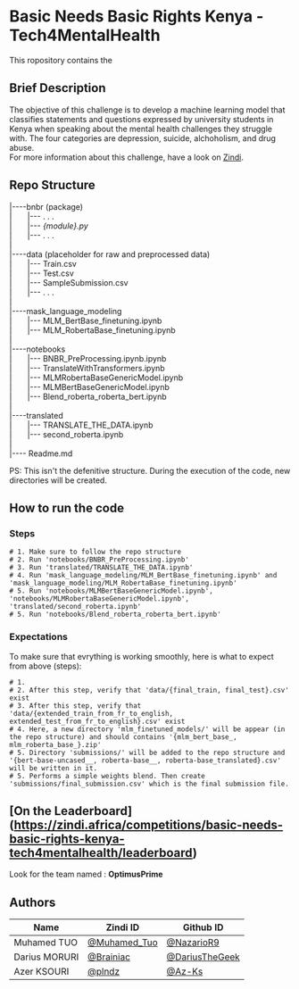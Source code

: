 # Basic Needs Basic Rights Kenya - Tech4MentalHealth

This ropository contains the 

## Brief Description

The objective of this challenge is to develop a machine learning model that classifies statements and questions expressed by university students in Kenya when speaking about the mental health challenges they struggle with. The four categories are depression, suicide, alchoholism, and drug abuse.   
For more information about this challenge, have a look on [Zindi](https://zindi.africa/competitions/basic-needs-basic-rights-kenya-tech4mentalhealth).   

## Repo Structure

|----bnbr (package)  
|&nbsp;&nbsp;&nbsp;&nbsp;&nbsp;&nbsp;      |--- . . .   
|&nbsp;&nbsp;&nbsp;&nbsp;&nbsp;&nbsp;      |--- *{module}.py*   
|&nbsp;&nbsp;&nbsp;&nbsp;&nbsp;&nbsp;      |--- . . .   
| \
|----data (placeholder for raw and preprocessed data)  
|&nbsp;&nbsp;&nbsp;&nbsp;&nbsp;&nbsp;      |--- Train.csv   
|&nbsp;&nbsp;&nbsp;&nbsp;&nbsp;&nbsp;      |--- Test.csv  
|&nbsp;&nbsp;&nbsp;&nbsp;&nbsp;&nbsp;      |--- SampleSubmission.csv   
|&nbsp;&nbsp;&nbsp;&nbsp;&nbsp;&nbsp;      |--- . . .  \
| \
|----mask_language_modeling  
|&nbsp;&nbsp;&nbsp;&nbsp;&nbsp;&nbsp;       |--- MLM_BertBase_finetuning.ipynb  
|&nbsp;&nbsp;&nbsp;&nbsp;&nbsp;&nbsp;       |--- MLM_RobertaBase_finetuning.ipynb  
|\
|----notebooks  
|&nbsp;&nbsp;&nbsp;&nbsp;&nbsp;&nbsp;       |--- BNBR_PreProcessing.ipynb.ipynb  
|&nbsp;&nbsp;&nbsp;&nbsp;&nbsp;&nbsp;       |--- TranslateWithTransformers.ipynb  
|&nbsp;&nbsp;&nbsp;&nbsp;&nbsp;&nbsp;       |--- MLMRobertaBaseGenericModel.ipynb  
|&nbsp;&nbsp;&nbsp;&nbsp;&nbsp;&nbsp;       |--- MLMBertBaseGenericModel.ipynb  
|&nbsp;&nbsp;&nbsp;&nbsp;&nbsp;&nbsp;       |--- Blend_roberta_roberta_bert.ipynb  
|\
|----translated  
|&nbsp;&nbsp;&nbsp;&nbsp;&nbsp;&nbsp;       |--- TRANSLATE_THE_DATA.ipynb  
|&nbsp;&nbsp;&nbsp;&nbsp;&nbsp;&nbsp;       |--- second_roberta.ipynb  
|\
|---- Readme.md   

PS: This isn't the defenitive structure. During the execution of the code, new directories will be created.

## How to run the code

### Steps

```
# 1. Make sure to follow the repo structure
# 2. Run 'notebooks/BNBR_PreProcessing.ipynb'
# 3. Run 'translated/TRANSLATE_THE_DATA.ipynb'
# 4. Run 'mask_language_modeling/MLM_BertBase_finetuning.ipynb' and 'mask_language_modeling/MLM_RobertaBase_finetuning.ipynb'
# 5. Run 'notebooks/MLMBertBaseGenericModel.ipynb', 'notebooks/MLMRobertaBaseGenericModel.ipynb', 'translated/second_roberta.ipynb'
# 5. Run 'notebooks/Blend_roberta_roberta_bert.ipynb'
```

### Expectations

To make sure that evrything is working smoothly, here is what to expect from above (steps):

```
# 1. 
# 2. After this step, verify that 'data/{final_train, final_test}.csv' exist
# 3. After this step, verify that 'data/{extended_train_from_fr_to_english, extended_test_from_fr_to_english}.csv' exist
# 4. Here, a new directory 'mlm_finetuned_models/' will be appear (in the repo structure) and should contains '{mlm_bert_base_, mlm_roberta_base_}.zip'
# 5. Directory 'submissions/' will be added to the repo structure and '{bert-base-uncased__, roberta-base__, roberta-base_translated}.csv' will be written in it.
# 5. Performs a simple weights blend. Then create 'submissions/final_submission.csv' which is the final submission file.
```
## [On the Leaderboard] (https://zindi.africa/competitions/basic-needs-basic-rights-kenya-tech4mentalhealth/leaderboard)

Look for the team named : **OptimusPrime**

## Authors

<div align='center'>

| Name           |                     Zindi ID                     |                  Github ID               |
|----------------|--------------------------------------------------|------------------------------------------|
|Muhamed TUO     |[@Muhamed_Tuo](https://zindi.africa/users/Muhamed_Tuo)  |[@NazarioR9](https://github.com/NazarioR9)|
|Darius MORURI |[@Brainiac](https://zindi.africa/users/Brainiac)        |[@DariusTheGeek](https://github.com/DariusTheGeek)  |
|Azer KSOURI |[@plndz](https://zindi.africa/users/plndz)      |[@Az-Ks](https://github.com/Az-Ks)        |

</div>
